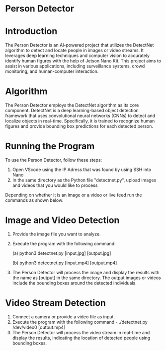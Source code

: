 # Person Detector

# Introduction
The Person Detector is an AI-powered project that utilizes the DetectNet algorithm to detect and locate people in images or video streams. It leverages deep learning techniques and computer vision to accurately identify human figures with the help of Jetson Nano Kit. This project aims to assist in various applications, including surveillance systems, crowd monitoring, and human-computer interaction.

# Algorithm
The Person Detector employs the DetectNet algorithm as its core component. DetectNet is a deep learning-based object detection framework that uses convolutional neural networks (CNNs) to detect and localize objects in real-time. Specifically, it is trained to recognize human figures and provide bounding box predictions for each detected person.

# Running the Program
To use the Person Detector, follow these steps:
1. Open VScode using the IP Adress that was found by using SSH into Nano
2. In the same directory as the Python file "detectnet.py", upload images and videos that you would like to process

Depending on whether it is an image or a video or live feed run the commands as shown below:

# Image and Video Detection
1. Provide the image file you want to analyze.
2. Execute the program with the following command:

    (a) python3 detectnet.py [input.jpg] [output.jpg]

    (b) python3 detectnet.py [input.mp4] [output.mp4]
4. The Person Detector will process the image and display the results with the name as [output] in the same directory. The output images or videos include the bounding boxes around the detected individuals.

# Video Stream Detection
1. Connect a camera or provide a video file as input.
2. Execute the program with the following command - ./detectnet.py /dev/video0 [output.mp4]
3. The Person Detector will process the video stream in real-time and display the results, indicating the location of detected people using bounding boxes.
